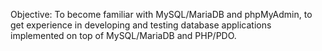 Objective:
To become familiar with MySQL/MariaDB and phpMyAdmin, to get experience in
developing and testing database applications implemented on top of MySQL/MariaDB and
PHP/PDO. 